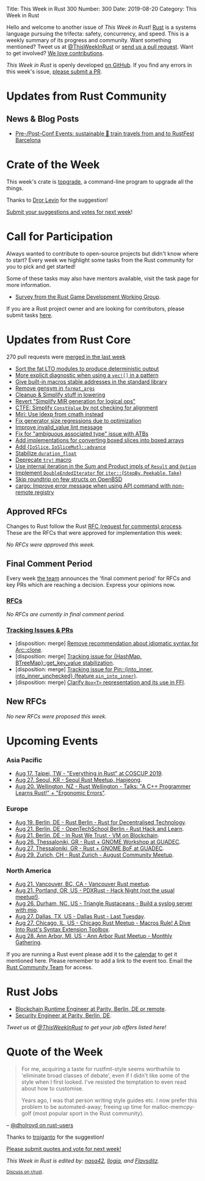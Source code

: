Title: This Week in Rust 300
Number: 300
Date: 2019-08-20
Category: This Week in Rust

Hello and welcome to another issue of *This Week in Rust*!
[Rust](http://rust-lang.org) is a systems language pursuing the trifecta: safety, concurrency, and speed.
This is a weekly summary of its progress and community.
Want something mentioned? Tweet us at [@ThisWeekInRust](https://twitter.com/ThisWeekInRust) or [send us a pull request](https://github.com/cmr/this-week-in-rust).
Want to get involved? [We love contributions](https://github.com/rust-lang/rust/blob/master/CONTRIBUTING.md).

*This Week in Rust* is openly developed [on GitHub](https://github.com/cmr/this-week-in-rust).
If you find any errors in this week's issue, [please submit a PR](https://github.com/cmr/this-week-in-rust/pulls).

# Updates from Rust Community

## News & Blog Posts

* [Pre-/Post-Conf Events: sustainable 🚄 train travels from and to RustFest Barcelona](https://blog.rustfest.eu/pre-post-conf-events-sustainable-train-travels)

# Crate of the Week

This week's crate is [topgrade](https://crates.io/crates/topgrade), a command-line program to upgrade all the things.

Thanks to [Dror Levin](https://users.rust-lang.org/t/crate-of-the-week/2704/598) for the suggestion!

[Submit your suggestions and votes for next week][submit_crate]!

[submit_crate]: https://users.rust-lang.org/t/crate-of-the-week/2704

# Call for Participation

Always wanted to contribute to open-source projects but didn't know where to start?
Every week we highlight some tasks from the Rust community for you to pick and get started!

Some of these tasks may also have mentors available, visit the task page for more information.

* [Survey from the Rust Game Development Working Group](https://users.rust-lang.org/t/survey-from-the-rust-game-development-working-group/31270).

If you are a Rust project owner and are looking for contributors, please submit tasks [here][guidelines].

[guidelines]: https://users.rust-lang.org/t/twir-call-for-participation/4821

# Updates from Rust Core

270 pull requests were [merged in the last week][merged]

[merged]: https://github.com/search?q=is%3Apr+org%3Arust-lang+is%3Amerged+merged%3A2019-08-05..2019-08-12

* [Sort the fat LTO modules to produce deterministic output](https://github.com/rust-lang/rust/pull/63352)
* [More explicit diagnostic when using a `vec![]` in a pattern](https://github.com/rust-lang/rust/pull/63399)
* [Give built-in macros stable addresses in the standard library](https://github.com/rust-lang/rust/pull/63056)
* [Remove gensym in `format_args`](https://github.com/rust-lang/rust/pull/63114)
* [Cleanup & Simplify stuff in lowering](https://github.com/rust-lang/rust/pull/63432)
* [Revert "Simplify MIR generation for logical ops"](https://github.com/rust-lang/rust/pull/63431)
* [CTFE: Simplify `ConstValue` by not checking for alignment](https://github.com/rust-lang/rust/pull/63079)
* [Miri: Use ldexp from cmath instead](https://github.com/rust-lang/miri/pull/898)
* [Fix generator size regressions due to optimization](https://github.com/rust-lang/rust/pull/63034)
* [Improve invalid_value lint message](https://github.com/rust-lang/rust/pull/63483)
* [Fix for "ambiguous associated type" issue with ATBs](https://github.com/rust-lang/rust/pull/61919)
* [Add implementations for converting boxed slices into boxed arrays](https://github.com/rust-lang/rust/pull/61515)
* [Add {`IoSlice`, `IoSliceMut`}`::advance`](https://github.com/rust-lang/rust/pull/62987)
* [Stabilize `duration_float`](https://github.com/rust-lang/rust/pull/62756)
* [Deprecate `try!` macro](https://github.com/rust-lang/rust/pull/62672)
* [Use internal iteration in the Sum and Product impls of `Result` and `Option`](https://github.com/rust-lang/rust/pull/62459)
* [Implement `DoubleEndedIterator` for `iter::`{`StepBy`, `Peekable`, `Take`}](https://github.com/rust-lang/rust/pull/61457)
* [Skip roundtrip on few structs on OpenBSD](https://github.com/rust-lang/libc/pull/1456)
* [cargo: Improve error message when using API command with non-remote registry](https://github.com/rust-lang/cargo/pull/7239)

## Approved RFCs

Changes to Rust follow the Rust [RFC (request for comments)
process](https://github.com/rust-lang/rfcs#rust-rfcs). These
are the RFCs that were approved for implementation this week:

*No RFCs were approved this week.*

## Final Comment Period

Every week [the team](https://www.rust-lang.org/team.html) announces the
'final comment period' for RFCs and key PRs which are reaching a
decision. Express your opinions now.

### [RFCs](https://github.com/rust-lang/rfcs/labels/final-comment-period)

*No RFCs are currently in final comment period.*

### [Tracking Issues & PRs](https://github.com/rust-lang/rust/labels/final-comment-period)

* [disposition: merge] [Remove recommendation about idiomatic syntax for Arc::clone](https://github.com/rust-lang/rust/pull/63252).
* [disposition: merge] [Tracking issue for {HashMap, BTreeMap}::get_key_value stabilization](https://github.com/rust-lang/rust/issues/49347).
* [disposition: merge] [Tracking issue for Pin::{into_inner, into_inner_unchecked} (feature `pin_into_inner`)](https://github.com/rust-lang/rust/issues/60245).
* [disposition: merge] [Clarify `Box<T>` representation and its use in FFI](https://github.com/rust-lang/rust/pull/62514).

## New RFCs

*No new RFCs were proposed this week.*

# Upcoming Events

### Asia Pacific

* [Aug 17. Taipei, TW - "Everything in Rust" at COSCUP 2019](https://coscup.org/2019/en/).
* [Aug 27. Seoul, KR - Seoul Rust Meetup, Hapjeong](https://www.meetup.com/Rust-Seoul-Meetup/events/nxkdfryzlbkc/).
* [Aug 20. Wellington, NZ - Rust Wellington - Talks: "A C++ Programmer Learns Rust!" + "Ergonomic Errors"](https://www.meetup.com/Rust-Wellington/events/262426843/).

### Europe

* [Aug 19. Berlin, DE - Rust Berlin - Rust for Decentralised Technology](https://www.meetup.com/Rust-Berlin/events/263390533).
* [Aug 21. Berlin, DE - OpenTechSchool Berlin - Rust Hack and Learn](https://www.meetup.com/opentechschool-berlin/events/gkkttqyzlbcc/).
* [Aug 21. Berlin, DE - In Rust We Trust - VM on Blockchain](https://www.meetup.com/Rust-in-Blockchain-Berlin/events/263526816/).
* [Aug 26. Thessaloniki, GR - Rust + GNOME Workshop at GUADEC](https://wiki.gnome.org/GUADEC/2019/Hackingdays/RustGtkGstWorkshop).
* [Aug 27. Thessaloniki, GR - Rust + GNOME BoF at GUADEC](https://wiki.gnome.org/GUADEC/2019/Hackingdays/RustBoF).
* [Aug 29. Zurich, CH - Rust Zurich - August Community Meetup](https://www.meetup.com/Rust-Zurich/events/263756588/).

### North America

* [Aug 21. Vancouver, BC, CA - Vancouver Rust meetup](https://www.meetup.com/Vancouver-Rust/events/rwcpfryzlbcc/).
* [Aug 21. Portland, OR, US - PDXRust - Hack Night (not the usual meetup!)](https://www.meetup.com/PDXRust/events/263076291/).
* [Aug 26. Durham, NC, US - Triangle Rustaceans - Build a syslog server with mio](https://www.meetup.com/triangle-rustaceans/events/mfglwpyzlbjc/).
* [Aug 27. Dallas, TX, US - Dallas Rust - Last Tuesday](https://www.meetup.com/Dallas-Rust/events/zfgwzmyzlbkc/).
* [Aug 27. Chicago, IL, US - Chicago Rust Meetup - Macros Rule! A Dive Into Rust's Syntax Extension Toolbox](https://www.meetup.com/Chicago-Rust-Meetup/events/263849534).
* [Aug 28. Ann Arbor, MI, US - Ann Arbor Rust Meetup - Monthly Gathering](https://www.meetup.com/Ann-Arbor-Rust-Meetup/events/zdfscryzlblc/).

If you are running a Rust event please add it to the [calendar] to get
it mentioned here. Please remember to add a link to the event too.
Email the [Rust Community Team][community] for access.

[calendar]: https://www.google.com/calendar/embed?src=apd9vmbc22egenmtu5l6c5jbfc%40group.calendar.google.com
[community]: mailto:community-team@rust-lang.org

# Rust Jobs

* [Blockchain Runtime Engineer at Parity, Berlin, DE or remote](https://www.parity.io/jobs/#berlin-blockchain-runtime-engineer).
* [Security Engineer at Parity, Berlin, DE](https://www.parity.io/jobs/#berlin-security-engineer).

*Tweet us at [@ThisWeekInRust](https://twitter.com/ThisWeekInRust) to get your job offers listed here!*

# Quote of the Week

> For me, acquiring a taste for rustfmt-style seems worthwhile to 'eliminate broad classes of debate', even if I didn't like some of the style when I first looked. I've resisted the temptation to even read about how to customise.
>
> Years ago, I was that person writing style guides etc. I now prefer this problem to be automated-away; freeing up time for malloc-memcpy-golf (most popular sport in the Rust community).

– [@dholroyd on rust-users](https://users.rust-lang.org/t/how-are-you-using-rustfmt-and-clippy/31082/8)

Thanks to [troiganto](https://users.rust-lang.org/t/twir-quote-of-the-week/328/680) for the suggestion!

[Please submit quotes and vote for next week!](https://users.rust-lang.org/t/twir-quote-of-the-week/328)

*This Week in Rust is edited by: [nasa42](https://github.com/nasa42), [llogiq](https://github.com/llogiq), and [Flavsditz](https://github.com/Flavsditz).*

<small>[Discuss on r/rust]().</small>
